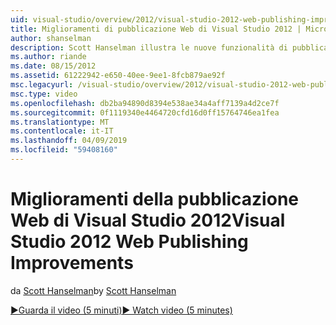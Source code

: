 ```yaml
---
uid: visual-studio/overview/2012/visual-studio-2012-web-publishing-improvements
title: Miglioramenti di pubblicazione Web di Visual Studio 2012 | Microsoft Docs
author: shanselman
description: Scott Hanselman illustra le nuove funzionalità di pubblicazione sul web in Visual Studio 2012.
ms.author: riande
ms.date: 08/15/2012
ms.assetid: 61222942-e650-40ee-9ee1-8fcb879ae92f
msc.legacyurl: /visual-studio/overview/2012/visual-studio-2012-web-publishing-improvements
msc.type: video
ms.openlocfilehash: db2ba94890d8394e538ae34a4aff7139a4d2ce7f
ms.sourcegitcommit: 0f1119340e4464720cfd16d0ff15764746ea1fea
ms.translationtype: MT
ms.contentlocale: it-IT
ms.lasthandoff: 04/09/2019
ms.locfileid: "59408160"
---
```

# <a name="visual-studio-2012-web-publishing-improvements"></a><span data-ttu-id="54d5a-103">Miglioramenti della pubblicazione Web di Visual Studio 2012</span><span class="sxs-lookup"><span data-stu-id="54d5a-103">Visual Studio 2012 Web Publishing Improvements</span></span>

<span data-ttu-id="54d5a-104">da [Scott Hanselman](https://github.com/shanselman)</span><span class="sxs-lookup"><span data-stu-id="54d5a-104">by [Scott Hanselman](https://github.com/shanselman)</span></span>

[<span data-ttu-id="54d5a-105">&#9654;Guarda il video (5 minuti)</span><span class="sxs-lookup"><span data-stu-id="54d5a-105">&#9654; Watch video (5 minutes)</span></span>](https://channel9.msdn.com/Blogs/ASP-NET-Site-Videos/visual-studio-2012-web-publishing-improvements)
